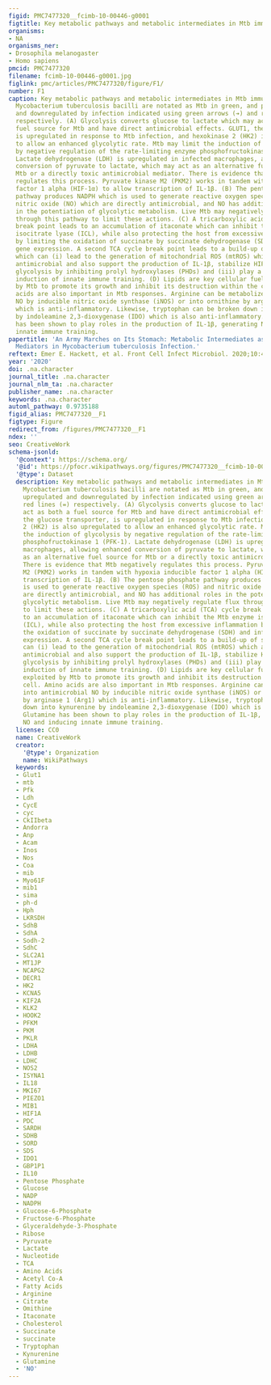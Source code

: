 ```yaml
---
figid: PMC7477320__fcimb-10-00446-g0001
figtitle: Key metabolic pathways and metabolic intermediates in Mtb immune responses
organisms:
- NA
organisms_ner:
- Drosophila melanogaster
- Homo sapiens
pmcid: PMC7477320
filename: fcimb-10-00446-g0001.jpg
figlink: pmc/articles/PMC7477320/figure/F1/
number: F1
caption: Key metabolic pathways and metabolic intermediates in Mtb immune responses.
  Mycobacterium tuberculosis bacilli are notated as Mtb in green, and processes upregulated
  and downregulated by infection indicated using green arrows (➔) and red lines (=)
  respectively. (A) Glycolysis converts glucose to lactate which may act as both a
  fuel source for Mtb and have direct antimicrobial effects. GLUT1, the glucose transporter,
  is upregulated in response to Mtb infection, and hexokinase 2 (HK2) is also upregulated
  to allow an enhanced glycolytic rate. Mtb may limit the induction of glycolysis
  by negative regulation of the rate-limiting enzyme phosphofructokinase 1 (PFK-1).
  Lactate dehydrogenase (LDH) is upregulated in infected macrophages, allowing enhanced
  conversion of pyruvate to lactate, which may act as an alternative fuel source for
  Mtb or a directly toxic antimicrobial mediator. There is evidence that Mtb negatively
  regulates this process. Pyruvate kinase M2 (PKM2) works in tandem with hypoxia inducible
  factor 1 alpha (HIF-1α) to allow transcription of IL-1β. (B) The pentose phosphate
  pathway produces NADPH which is used to generate reactive oxygen species (ROS) and
  nitric oxide (NO) which are directly antimicrobial, and NO has additional roles
  in the potentiation of glycolytic metabolism. Live Mtb may negatively regulate flux
  through this pathway to limit these actions. (C) A tricarboxylic acid (TCA) cycle
  break point leads to an accumulation of itaconate which can inhibit the Mtb enzyme
  isocitrate lyase (ICL), while also protecting the host from excessive inflammation
  by limiting the oxidation of succinate by succinate dehydrogenase (SDH) and inflammatory
  gene expression. A second TCA cycle break point leads to a build-up of succinate
  which can (i) lead to the generation of mitochondrial ROS (mtROS) which are directly
  antimicrobial and also support the production of IL-1β, stabilize HIF-1α to promote
  glycolysis by inhibiting prolyl hydroxylases (PHDs) and (iii) play a role in the
  induction of innate immune training. (D) Lipids are key cellular fuel sources exploited
  by Mtb to promote its growth and inhibit its destruction within the cell. Amino
  acids are also important in Mtb responses. Arginine can be metabolized into antimicrobial
  NO by inducible nitric oxide synthase (iNOS) or into ornithine by arginase 1 (Arg1)
  which is anti-inflammatory. Likewise, tryptophan can be broken down into kynurenine
  by indoleamine 2,3-dioxygenase (IDO) which is also anti-inflammatory. Glutamine
  has been shown to play roles in the production of IL-1β, generating NO and inducing
  innate immune training.
papertitle: 'An Army Marches on Its Stomach: Metabolic Intermediates as Antimicrobial
  Mediators in Mycobacterium tuberculosis Infection.'
reftext: Emer E. Hackett, et al. Front Cell Infect Microbiol. 2020;10:446.
year: '2020'
doi: .na.character
journal_title: .na.character
journal_nlm_ta: .na.character
publisher_name: .na.character
keywords: .na.character
automl_pathway: 0.9735188
figid_alias: PMC7477320__F1
figtype: Figure
redirect_from: /figures/PMC7477320__F1
ndex: ''
seo: CreativeWork
schema-jsonld:
  '@context': https://schema.org/
  '@id': https://pfocr.wikipathways.org/figures/PMC7477320__fcimb-10-00446-g0001.html
  '@type': Dataset
  description: Key metabolic pathways and metabolic intermediates in Mtb immune responses.
    Mycobacterium tuberculosis bacilli are notated as Mtb in green, and processes
    upregulated and downregulated by infection indicated using green arrows (➔) and
    red lines (=) respectively. (A) Glycolysis converts glucose to lactate which may
    act as both a fuel source for Mtb and have direct antimicrobial effects. GLUT1,
    the glucose transporter, is upregulated in response to Mtb infection, and hexokinase
    2 (HK2) is also upregulated to allow an enhanced glycolytic rate. Mtb may limit
    the induction of glycolysis by negative regulation of the rate-limiting enzyme
    phosphofructokinase 1 (PFK-1). Lactate dehydrogenase (LDH) is upregulated in infected
    macrophages, allowing enhanced conversion of pyruvate to lactate, which may act
    as an alternative fuel source for Mtb or a directly toxic antimicrobial mediator.
    There is evidence that Mtb negatively regulates this process. Pyruvate kinase
    M2 (PKM2) works in tandem with hypoxia inducible factor 1 alpha (HIF-1α) to allow
    transcription of IL-1β. (B) The pentose phosphate pathway produces NADPH which
    is used to generate reactive oxygen species (ROS) and nitric oxide (NO) which
    are directly antimicrobial, and NO has additional roles in the potentiation of
    glycolytic metabolism. Live Mtb may negatively regulate flux through this pathway
    to limit these actions. (C) A tricarboxylic acid (TCA) cycle break point leads
    to an accumulation of itaconate which can inhibit the Mtb enzyme isocitrate lyase
    (ICL), while also protecting the host from excessive inflammation by limiting
    the oxidation of succinate by succinate dehydrogenase (SDH) and inflammatory gene
    expression. A second TCA cycle break point leads to a build-up of succinate which
    can (i) lead to the generation of mitochondrial ROS (mtROS) which are directly
    antimicrobial and also support the production of IL-1β, stabilize HIF-1α to promote
    glycolysis by inhibiting prolyl hydroxylases (PHDs) and (iii) play a role in the
    induction of innate immune training. (D) Lipids are key cellular fuel sources
    exploited by Mtb to promote its growth and inhibit its destruction within the
    cell. Amino acids are also important in Mtb responses. Arginine can be metabolized
    into antimicrobial NO by inducible nitric oxide synthase (iNOS) or into ornithine
    by arginase 1 (Arg1) which is anti-inflammatory. Likewise, tryptophan can be broken
    down into kynurenine by indoleamine 2,3-dioxygenase (IDO) which is also anti-inflammatory.
    Glutamine has been shown to play roles in the production of IL-1β, generating
    NO and inducing innate immune training.
  license: CC0
  name: CreativeWork
  creator:
    '@type': Organization
    name: WikiPathways
  keywords:
  - Glut1
  - mtb
  - Pfk
  - Ldh
  - CycE
  - cyc
  - CkIIbeta
  - Andorra
  - Anp
  - Acam
  - Inos
  - Nos
  - Coa
  - mib
  - Myo61F
  - mib1
  - sima
  - ph-d
  - Hph
  - LKRSDH
  - SdhB
  - SdhA
  - Sodh-2
  - SdhC
  - SLC2A1
  - MT1JP
  - NCAPG2
  - DECR1
  - HK2
  - KCNA5
  - KIF2A
  - KLK2
  - HOOK2
  - PFKM
  - PKM
  - PKLR
  - LDHA
  - LDHB
  - LDHC
  - NOS2
  - ISYNA1
  - IL18
  - MKI67
  - PIEZO1
  - MIB1
  - HIF1A
  - PDC
  - SARDH
  - SDHB
  - SORD
  - SDS
  - IDO1
  - GBP1P1
  - IL10
  - Pentose Phosphate
  - Glucose
  - NADP
  - NADPH
  - Glucose-6-Phosphate
  - Fructose-6-Phosphate
  - Glyceraldehyde-3-Phosphate
  - Ribose
  - Pyruvate
  - Lactate
  - Nucleotide
  - TCA
  - Amino Acids
  - Acetyl Co-A
  - Fatty Acids
  - Arginine
  - Citrate
  - Omithine
  - Itaconate
  - Cholesterol
  - Succinate
  - succinate
  - Tryptophan
  - Kynurenine
  - Glutamine
  - 'NO'
---
```

